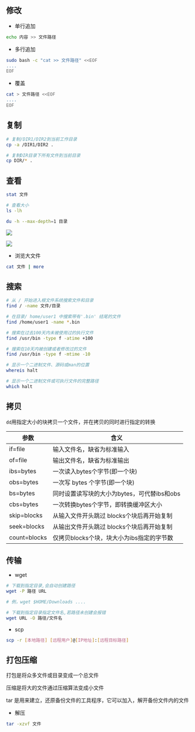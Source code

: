 <!--
 * @Description: 
 * @Version: 1.0
 * @Author: DaLao
 * @Email: dalao_li@163.com
 * @Date: 2021-01-16 17:59:34
 * @LastEditors: DaLao
 * @LastEditTime: 2021-12-28 18:03:50
-->

## 修改

- 单行追加
```sh
echo 内容 >> 文件路径
```

- 多行追加
  
```sh
sudo bash -c "cat >> 文件路径" <<EOF
....
EOF
```

- 覆盖
  
```sh
cat > 文件路径 <<EOF
....
EOF
```

## 复制

```sh
# 复制/DIR1/DIR2到当前工作目录
cp -a /DIR1/DIR2 .

# 复制DIR目录下所有文件到当前目录
cp DIR/* .
```

## 查看

```sh
stat 文件

# 查看大小
ls -lh

du -h --max-depth=1 目录
```
![](https://cdn.hurra.ltd/img/20210926213852.png)

![](https://cdn.hurra.ltd/img/20210926213804.png)

- 浏览大文件

```sh
cat 文件 | more
```

## 搜索

```sh
# 从 / 开始进入根文件系统搜索文件和目录
find / -name 文件/目录 

# 在目录/ home/user1 中搜索带有'.bin' 结尾的文件
find /home/user1 -name *.bin

# 搜索在过去100天内未被使用过的执行文件
find /usr/bin -type f -atime +100

# 搜索在10天内被创建或者修改过的文件
find /usr/bin -type f -mtime -10

# 显示一个二进制文件、源码或man的位置
whereis halt

# 显示一个二进制文件或可执行文件的完整路径
which halt
```

## 拷贝

`dd`用指定大小的块拷贝一个文件，并在拷贝的同时进行指定的转换

| 参数         | 含义                                        |
| ------------ | ------------------------------------------- |
| if=file      | 输入文件名，缺省为标准输入                  |
| of=file      | 输出文件名，缺省为标准输出                  |
| ibs=bytes    | 一次读入bytes个字节(即一个块)               |
| obs=bytes    | 一次写 bytes 个字节(即一个块)               |
| bs=bytes     | 同时设置读写块的大小为bytes，可代替ibs和obs |
| cbs=bytes    | 一次转换bytes个字节，即转换缓冲区大小       |
| skip=blocks  | 从输入文件开头跳过 blocks个块后再开始复制   |
| seek=blocks  | 从输出文件开头跳过 blocks个块后再开始复制   |
| count=blocks | 仅拷贝blocks个块，块大小为ibs指定的字节数   |

## 传输

- wget

```sh
# 下载到指定目录,会自动创建路径
wget -P 路径 URL

# 例，wget $HOME/Downloads ....
```
```sh
# 下载到指定目录指定文件名,若路径未创建会报错
wget URL -O 路径/文件名
```

- scp

```sh
scp -r [本地路径] [远程用户]@[IP地址]:[远程目标路径]
```

## 打包压缩

打包是将众多文件或目录变成一个总文件

压缩是将大的文件通过压缩算法变成小文件

tar 是用来建立，还原备份文件的工具程序，它可以加入，解开备份文件内的文件

- 解压
  
```sh
tar -xzvf 文件
```